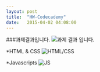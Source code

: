 ```yaml
---
layout: post
title:  "HW-Codecademy"
date:   2015-04-02 04:08:00
---
```

###과제결과입니다.
![과제 결과 입니다.](https://cloud.githubusercontent.com/assets/11540472/6949101/6c27dada-d8ed-11e4-9cbc-22f1d4210c32.JPG)

*HTML & CSS
![HTML/CSS](https://cloud.githubusercontent.com/assets/11540472/6957018/6592c394-d931-11e4-8899-0dd648f6269a.JPG)

*Javascripts
![JS](https://cloud.githubusercontent.com/assets/11540472/6957022/780ff816-d931-11e4-9959-0fbe2b9cc968.JPG)



